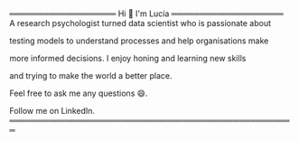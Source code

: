 ### <!--Hi there 👋-->
═══════════════════ Hi 👋 I'm Lucía ════════════════════   
 A research psychologist turned data scientist who is passionate about
 
  testing models to understand processes and help organisations make
 
  more informed decisions. I enjoy honing and learning new skills
 
  and trying to make the world a better place.     
 
 Feel free to ask me any questions 😄.
 
 Follow me on LinkedIn.    
 ═══════════════════════════════════════════════════                                                                      


<!--
**luciaalvarezuy/luciaalvarezuy** is a ✨ _special_ ✨ repository because its `README.md` (this file) appears on your GitHub profile.

Here are some ideas to get you started:

- 🔭 I’m currently working on ...
- 🌱 I’m currently learning ...
- 👯 I’m looking to collaborate on ...
- 🤔 I’m looking for help with ...
- 💬 Ask me about ...
- 📫 How to reach me: ...
- 😄 Pronouns: ...
- ⚡ Fun fact: ...
-->
